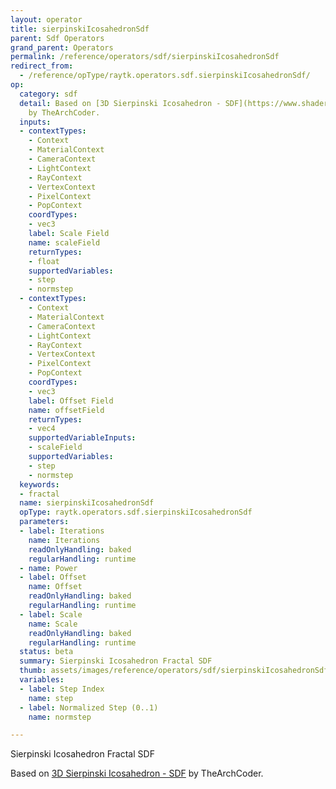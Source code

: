 ```yaml
---
layout: operator
title: sierpinskiIcosahedronSdf
parent: Sdf Operators
grand_parent: Operators
permalink: /reference/operators/sdf/sierpinskiIcosahedronSdf
redirect_from:
  - /reference/opType/raytk.operators.sdf.sierpinskiIcosahedronSdf/
op:
  category: sdf
  detail: Based on [3D Sierpinski Icosahedron - SDF](https://www.shadertoy.com/view/wcX3WB)
    by TheArchCoder.
  inputs:
  - contextTypes:
    - Context
    - MaterialContext
    - CameraContext
    - LightContext
    - RayContext
    - VertexContext
    - PixelContext
    - PopContext
    coordTypes:
    - vec3
    label: Scale Field
    name: scaleField
    returnTypes:
    - float
    supportedVariables:
    - step
    - normstep
  - contextTypes:
    - Context
    - MaterialContext
    - CameraContext
    - LightContext
    - RayContext
    - VertexContext
    - PixelContext
    - PopContext
    coordTypes:
    - vec3
    label: Offset Field
    name: offsetField
    returnTypes:
    - vec4
    supportedVariableInputs:
    - scaleField
    supportedVariables:
    - step
    - normstep
  keywords:
  - fractal
  name: sierpinskiIcosahedronSdf
  opType: raytk.operators.sdf.sierpinskiIcosahedronSdf
  parameters:
  - label: Iterations
    name: Iterations
    readOnlyHandling: baked
    regularHandling: runtime
  - name: Power
  - label: Offset
    name: Offset
    readOnlyHandling: baked
    regularHandling: runtime
  - label: Scale
    name: Scale
    readOnlyHandling: baked
    regularHandling: runtime
  status: beta
  summary: Sierpinski Icosahedron Fractal SDF
  thumb: assets/images/reference/operators/sdf/sierpinskiIcosahedronSdf_thumb.png
  variables:
  - label: Step Index
    name: step
  - label: Normalized Step (0..1)
    name: normstep

---
```



Sierpinski Icosahedron Fractal SDF

Based on [3D Sierpinski Icosahedron - SDF](https://www.shadertoy.com/view/wcX3WB) by TheArchCoder.